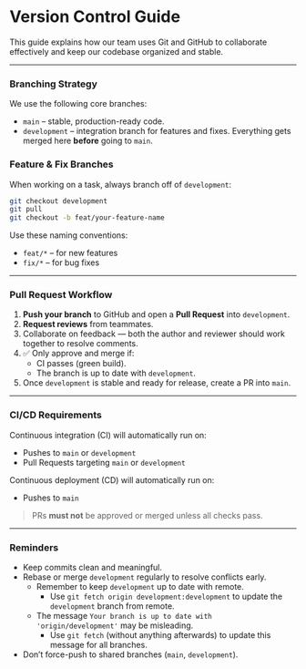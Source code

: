 # Version Control Guide

This guide explains how our team uses Git and GitHub to collaborate effectively and keep our codebase organized and stable.

---

### Branching Strategy

We use the following core branches:

- `main` – stable, production-ready code.
- `development` – integration branch for features and fixes. Everything gets merged here **before** going to `main`.

### Feature & Fix Branches

When working on a task, always branch off of `development`:

```bash
git checkout development
git pull
git checkout -b feat/your-feature-name
```

Use these naming conventions:

- `feat/*` – for new features
- `fix/*` – for bug fixes

---

### Pull Request Workflow

1. **Push your branch** to GitHub and open a **Pull Request** into `development`.
2. **Request reviews** from teammates.
3. Collaborate on feedback — both the author and reviewer should work together to resolve comments.
4. ✅ Only approve and merge if:
    - CI passes (green build).
    - The branch is up to date with `development`.
5. Once `development` is stable and ready for release, create a PR into `main`.

---

### CI/CD Requirements

Continuous integration (CI) will automatically run on:
- Pushes to `main` or `development`
- Pull Requests targeting `main` or `development`

Continuous deployment (CD) will automatically run on:
- Pushes to `main`

> PRs **must not** be approved or merged unless all checks pass.

---

### Reminders

- Keep commits clean and meaningful.
- Rebase or merge `development` regularly to resolve conflicts early.
    - Remember to keep `development` up to date with remote.
        - Use `git fetch origin development:development` to update the `development` branch from remote.
    - The message `Your branch is up to date with 'origin/development'` may be misleading.
        - Use `git fetch` (without anything afterwards) to update this message for all branches.
- Don’t force-push to shared branches (`main`, `development`).
